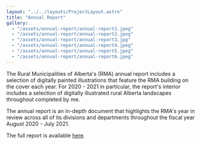 ```yaml
---
layout: "../../layouts/ProjectLayout.astro"
title: "Annual Report"
gallery:
  - "/assets/annual-report/annual-report1.jpeg"
  - "/assets/annual-report/annual-report2.jpeg"
  - "/assets/annual-report/annual-report3.jpg"
  - "/assets/annual-report/annual-report4.jpeg"
  - "/assets/annual-report/annual-report5.jpeg"
  - "/assets/annual-report/annual-report6.jpeg"
---
```


The Rural Municipalities of Alberta's (RMA) annual report includes a selection of digitally painted illustrations that feature the RMA building on the cover each year. For 2020 - 2021 in particular, the report's interior includes a selection of digitally illustrated rural Alberta landscapes throughout completed by me.

The annual report is an in-depth document that highlights the RMA's year in review across all of its divisions and departments throughout the fiscal year August 2020 - July 2021.

The full report is available <a href="https://rmalberta.com/wp-content/uploads/2021/11/2021-Annual-Report-web.pdf" target="_blank">here</a>.
